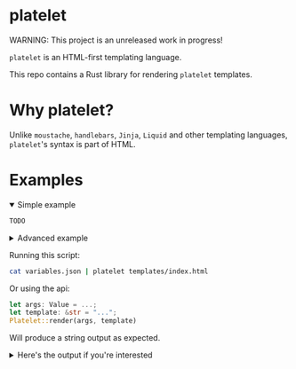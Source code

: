 # platelet

WARNING: This project is an unreleased work in progress!

`platelet` is an HTML-first templating language.

This repo contains a Rust library for rendering `platelet` templates.

# Why platelet?

Unlike `moustache`, `handlebars`, `Jinja`, `Liquid` and other templating languages, `platelet`'s syntax is part of HTML.

# Examples

<details open>
<summary>Simple example</summary>

```html
TODO
```

</details>

<details>
<summary>
Advanced example
</summary>
Imagine a directory, `templates` containing these files:

`templates/index.html`

```html
<!doctype html>
<html>
  <head>
    <title>{{ title }}</title>
  </head>
  <body>
    <template pl-for="b in blogposts" pl-src="./blogpost.html" ^blogpost="b">
    </template>
  </body>
</html>
```

`templates/blogpost.html`

```html
<article>
    <img src="{blogpost.img_url}">
    <div>
        <h2>
            <a href="{blogpost.link}">{title}</a>
        <h2>
        <slot pl-outer-html="blogpost.summary"></slot>
        <date>{date}</date>
    </div>
</article>
<style>
    article {
        display: flex;
    }
</style>
```

And the following JSON file:

`variables.json`

```json
{
  "data": {
    "title": "Angus' Blog",
    "blogposts": [
      {
        "img_url": "...",
        "link": "...",
        "summary": "...",
        "title": "...",
        "date": "01/11/2025"
      },
      {
        "img_url": "...",
        "link": "...",
        "summary": "...",
        "title": "...",
        "date": "01/11/2020"
      }
    ]
  }
}
```

</details>

Running this script:

```bash
cat variables.json | platelet templates/index.html
```

Or using the api:

```rust
let args: Value = ...;
let template: &str = "...";
Platelet::render(args, template)
```

Will produce a string output as expected.

<details>
<summary>
Here's the output if you're interested
</summary>
```html
TODO
```
<details>

# Reference

| Syntax            | Example               | Details                    |
| ----------------- | --------------------- | -------------------------- |
| `pl-` directives  | `pl-if`, `pl-for` ... | [details](#pl--directives) |
| `^` attributes    | `^class`, `^name` ... | [details](#^-attributes)   |
| `{{ ... }}` nodes | `{{ user.email }}`    | [details](#text-nodes)     |
| Expressions       | `1 + users[i].score`  | [details](#expressions)    |

## `^` Attributes

In an HTML attribute, prefixing the attribute with `^` allows you to set the value to a `platelet` expression.

```html
<a ^href='"/products/" + slug'></a>
```

If the expression is `false` or `null`, the attribute will not render.

```html
<div
  class="static"
  ^class="{ active: isActive, 'text-danger': hasError }"
  ^name="null"
></div>
```

This will render:

```html
<div class="static active text-danger"></div>
```

## `pl-` Directives

HTML Attributes starting with a `pl-` are special. They are inspired by Vue's directives.

| attribute    |
| ------------ |
| `pl-if`      |
| `pl-else-if` |
| `pl-else`    |
| `pl-for`     |
| `pl-html`    |
| `pl-src`     |
| `pl-data`    |
| `pl-slot`    |
| `pl-is`      |

<details>
<summary>Here's a detailed breakdown of what they do </summary>

### Conditinals: `pl-if`, `pl-else-if`, `pl-else`

`pl-if` will only render this element if the expression is truthy

`pl-else-if`, used following a `pl-if`, will only render this element if the expression is truthy

`pl-else`, used following a `pl-if` or `pl-else-if`, will render this element otherwise

```html
<button pl-if="stock >= 1">Add to cart</button>
<button pl-else-if="stock > 0">Add to cart (1 item left!)</button>
<button pl-else disabled>Out of stock</button>
```

If applied to a `<template>`, the template will be and the children rendered.

### `pl-for`

Render element multiple times.

Allows 4 types of expression:

```html
<div pl-for="item in items">{{item.text}}</div>
<div pl-for="(item, index) in items">...</div>
<div pl-for="(value, key) in object">...</div>
<div pl-for="(value, name, index) in object">...</div>
```

If applied to a `<template>`, the template will be removed and the children rendered.

### `pl-html`

Set the innerHTML (without sanitization) to the given expression.

To set the outerHTML, apply this to a `<template>`.

```html
<p pl-html="markdown"></p>
```

```json
{ "markdown": "<h1>Content from a CMS</h1>..." }
```

### `pl-src`

Given a path as a string, renders the template at the path and replaces the element.

```html
<slot pl-src="./sidebar.html" ^username="data.username">
  <p>Some text...</p>
</slot>
```

The attributes set on the element (regular attributes or rendered `^` atributues) are used as the context for rendering the template.

### `pl-slot`

Marks the component as a slot.
Option

### `pl-is`

Replace the rendered element's tag with this element, given an expression that returns a string

```html
<slot pl-is='i == 0 ? "h1" : "h2"'>{item}</slot>
```

</details>

# Expressions

All valid JSON values are valid `platelet` expressions. On top of this, single-quoted strings `'like this'` are allowed for convinience when working with HTML.

## Operators

On anything: `==`, `!=`, `&&`, `||`, `!`, `x ? y : z`

On numbers: `+` (addition)
On strings and arrays: `+` (concatenation)
On objects: `+` (shallow merge, right hand side overriding)

On numbers: `-`, `*`, `/`, `%` (mod)

On numbers: `>`, `<`, `>=`, `<=`

On objects arrays and strings, indexing operator `a[b]`

On objects, dot access: `{"name": "angus"}.name`

On arrays: `len(z)`

Expressions can be bracketed `(9 + 3) / 2 == 6`

# Truthiness

`false`, `[]`, `""`, `{}`, `null` are **falsy**.

All other values are **truthy**.

# Text Nodes

In an HTML text node, `{{variable}}` inserts a (sanitized) string.

```html
<h1>Welcome back {{user.name}}!</h1>
```

If the variable is not defined then an error is returned.

| Data type | Rendered as   |
| --------- | ------------- |
| Number    | A number      |
| String    | A string      |
| Boolean   | true or false |
| Null      | blank         |
| Array     | error         |
| Object    | error         |

